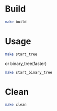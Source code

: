 # Build
```bash
make build
```

# Usage
```bash
make start_tree
```
or binary_tree(faster)
```bash
make start_binary_tree
```

# Clean
```bash
make clean
```